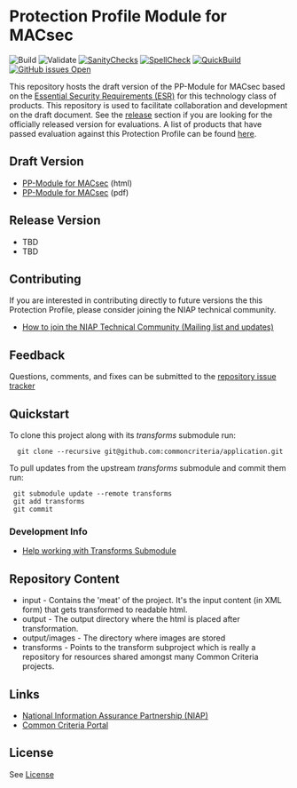 Protection Profile Module for MACsec
===========
![Build](https://github.com/commoncriteria/MACsec/workflows/Build/badge.svg)
![Validate](https://github.com/commoncriteria/MACsec/workflows/Validate/badge.svg)
[![SanityChecks](https://raw.githubusercontent.com/commoncriteria/MACsec/gh-pages/warnings.svg)](https://github.com/commoncriteria/MACsec/blob/gh-pages/SanityChecksOutput.md)
[![SpellCheck](https://raw.githubusercontent.com/commoncriteria/MACsec/gh-pages/spell-badge.svg)](https://github.com/commoncriteria/MACsec/blob/gh-pages/SpellCheckReport.txt)
[![QuickBuild](https://github.com/commoncriteria/MACsec/actions/workflows/quick_build.yml/badge.svg)](https://commoncriteria.github.io/MACsec)
[![GitHub issues Open](https://img.shields.io/github/issues/commoncriteria/MACsec.svg?maxAge=2592000)](https://github.com/commoncriteria/MACsec/issues) 

This repository hosts the draft version of the PP-Module for MACsec based on the 
[Essential Security Requirements (ESR)](https://commoncriteria.github.io/pp/MACsec/esr.html) for this technology class of 
products. This repository is used to facilitate collaboration and development on the draft document. 
See the [release](#Release-Version) section if you are looking for the officially released version for evaluations. A list of products that have passed evaluation against this Protection Profile can be found [here](https://www.niap-ccevs.org/Product/index.cfm).

## Draft Version

* [PP-Module for MACsec](https://commoncriteria.github.io/pp/MACsec/MACsec-release.html) (html)
* [PP-Module for MACsec](https://commoncriteria.github.io/pp/MACsec/MACsec-release.pdf) (pdf)

## Release Version
* TBD
* TBD

## Contributing

If you are interested in contributing directly to future versions the this Protection Profile, please consider joining the NIAP technical community.
* [How to join the NIAP Technical Community (Mailing list and updates)](https://www.niap-ccevs.org/NIAP_Evolution/tech_communities.cfm)

## Feedback

Questions, comments, and fixes can be submitted to the [repository issue tracker](https://github.com/commoncriteria/application/issues)

## Quickstart
To clone this project along with its _transforms_ submodule run:

````
  git clone --recursive git@github.com:commoncriteria/application.git
````
To pull updates from the upstream _transforms_ submodule and commit them run:
````
 git submodule update --remote transforms
 git add transforms
 git commit
````

### Development Info
* [Help working with Transforms Submodule](https://github.com/commoncriteria/transforms/wiki/Working-with-Transforms-as-a-Submodule)

## Repository Content
* input - Contains the 'meat' of the project. It's the input content (in XML form) that gets transformed to readable html.
* output - The output directory where the html is placed after transformation.
* output/images - The directory where images are stored
* transforms - Points to the transform subproject which is really a repository for resources shared amongst many Common Criteria projects.

## Links 
* [National Information Assurance Partnership (NIAP)](https://www.niap-ccevs.org/)
* [Common Criteria Portal](https://www.commoncriteriaportal.org/)

## License

See [License](./LICENSE)
